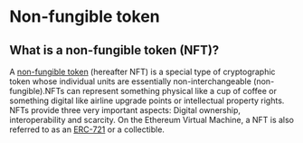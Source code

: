 # Non-fungible token

## **What is a non-fungible token (NFT)?**

A [non-fungible token](http://erc721.org/) (hereafter NFT) is a special type of cryptographic token whose individual units are essentially non-interchangeable (non-fungible).NFTs can represent something physical like a cup of coffee or something digital like airline upgrade points or intellectual property rights. NFTs provide three very important aspects: Digital ownership, interoperability and scarcity. On the Ethereum Virtual Machine, a NFT is also referred to as an [ERC-721](http://erc721.org/) or a collectible.
